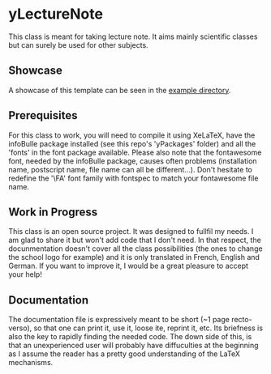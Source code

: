 # yLectureNote

This class is meant for taking lecture note. It aims mainly scientific classes but can surely be used for other subjects.

## Showcase
A showcase of this template can be seen in the [example directory](../../examples/yLectureNote).

## Prerequisites
For this class to work, you will need to compile it using XeLaTeX, have the infoBulle package installed (see this repo's 'yPackages' folder) and all the 'fonts' in the font package available. Please also note that the fontawesome font, needed by the infoBulle package, causes often problems (installation name, postscript name, file name can all be different...). Don't hesitate to redefine the '\FA' font family with fontspec to match your fontawesome file name.

## Work in Progress
This class is an open source project. It was designed to fullfil my needs. I am glad to share it but won't add code that I don't need. In that respect, the docunmentation doesn't cover all the class possibilities (the ones to change the school logo for example) and it is only translated in French, English and German. If you want to improve it, I would be a great pleasure to accept your help! 

## Documentation
The documentation file is expressively meant to be short (~1 page recto-verso), so that one can print it, use it, loose ite, reprint it, etc. Its briefness is also the key to rapidly finding the needed code. The down side of this, is that an unexperienced user will probably have diffuculties at the beginning as I assume the reader has a pretty good understanding of the LaTeX mechanisms.